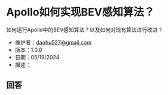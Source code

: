 # Apollo如何实现BEV感知算法？

如何运行Apollo中的BEV感知算法？以及如何对现有算法进行改进？

- 维护者：<daohu527@gmail.com>
- 版本：1.0.0
- 日期：05/19/2024
- 描述：

## 回答

